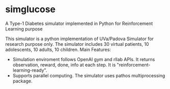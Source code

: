 # simglucose
A Type-1 Diabetes simulator implemented in Python for Reinforcement Learning purpose

This simulator is a python implementation of UVa/Padova Simulator for research purpose only. The simulator includes 30 virtual patients, 10 adolescents, 10 adults, 10 children. 
Main Features:
- Simulation enviroment follows OpenAI gym and rllab APIs. It returns observation, reward, done, info at each step. It is "reinforcement-learning-ready".
- Supports parallel computing. The simulator uses pathos multiprocessing package.
